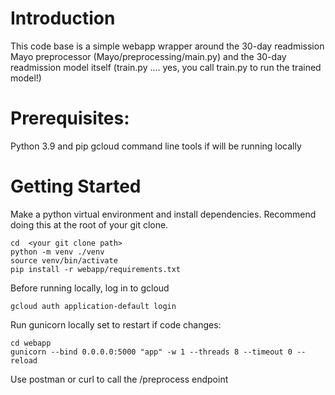 # Introduction 
This code base is a simple webapp wrapper around the 30-day readmission Mayo preprocessor (Mayo/preprocessing/main.py)
and the 30-day readmission model itself (train.py .... yes, you call train.py to run the trained model!)

# Prerequisites:
Python 3.9 and pip
gcloud command line tools if will be running locally

# Getting Started
Make a python virtual environment and install dependencies.  Recommend doing this at the root of your git clone.
    
    cd  <your git clone path>
    python -m venv ./venv
    source venv/bin/activate      
    pip install -r webapp/requirements.txt

Before running locally, log in to gcloud

    gcloud auth application-default login

Run gunicorn locally set to restart if code changes:

    cd webapp
    gunicorn --bind 0.0.0.0:5000 "app" -w 1 --threads 8 --timeout 0 --reload

Use postman or curl to call the /preprocess endpoint
